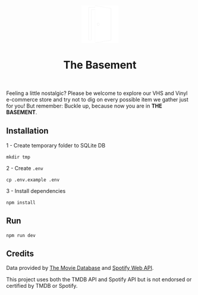 <br><p align="center">
<img height="100px" src="TheBasement/resources/images/porta_branca.png" />
</p>

<h1 align="center">The Basement</h1>
<br>

Feeling a little nostalgic? Please be welcome to explore our VHS and Vinyl e-commerce store and try not to dig on every possible item we gather just for you! But remember: Buckle up, because now you are in **THE BASEMENT**.

## Installation

1 - Create temporary folder to SQLite DB
```console
mkdir tmp
```

2 - Create ``.env``
```console
cp .env.example .env
```

3 - Install dependencies
```console
npm install
```

## Run
```console
npm run dev
```

## Credits

Data provided by [The Movie Database](https://www.themoviedb.org) and [Spotify Web API](https://developer.spotify.com/documentation/web-api).

This project uses both the TMDB API and Spotify API but is not endorsed or certified by TMDB or Spotify.

